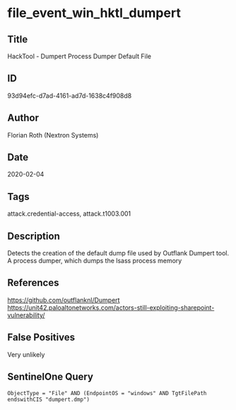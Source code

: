 # file_event_win_hktl_dumpert

## Title
HackTool - Dumpert Process Dumper Default File

## ID
93d94efc-d7ad-4161-ad7d-1638c4f908d8

## Author
Florian Roth (Nextron Systems)

## Date
2020-02-04

## Tags
attack.credential-access, attack.t1003.001

## Description
Detects the creation of the default dump file used by Outflank Dumpert tool. A process dumper, which dumps the lsass process memory

## References
https://github.com/outflanknl/Dumpert
https://unit42.paloaltonetworks.com/actors-still-exploiting-sharepoint-vulnerability/

## False Positives
Very unlikely

## SentinelOne Query
```
ObjectType = "File" AND (EndpointOS = "windows" AND TgtFilePath endswithCIS "dumpert.dmp")

```